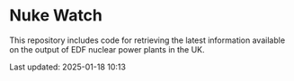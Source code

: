 # Nuke Watch

This repository includes code for retrieving the latest information available on the output of EDF nuclear power plants in the UK.

Last updated: 2025-01-18 10:13